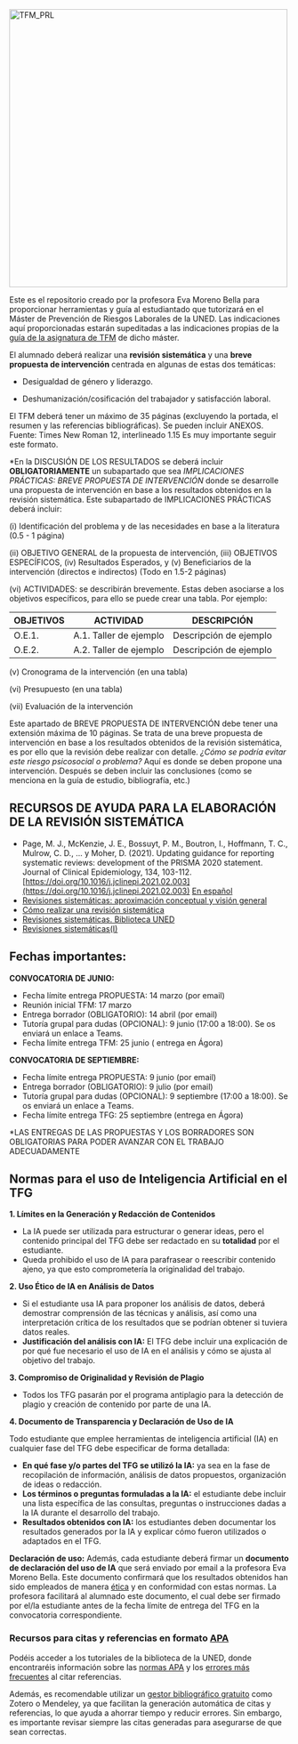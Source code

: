 <img width="500" alt="TFM_PRL" src="https://github.com/user-attachments/assets/0b97ea77-df0b-4867-8374-ee195c063cdb" />

Este es el repositorio creado por la profesora Eva Moreno Bella para proporcionar herramientas y guía al estudiantado que tutorizará en el Máster de Prevención de Riesgos Laborales de la UNED. Las indicaciones aquí proporcionadas estarán supeditadas a las indicaciones propias de la [guía de la asignatura de TFM](https://www.uned.es/universidad/inicio/intranet-general/estudios/masteres/guia-unica-masterpos.html?codAsignatura=22207124&idContenido=1) de dicho máster.

El alumnado deberá realizar una **revisión sistemática** y una **breve propuesta de intervención** centrada en algunas de estas dos temáticas:

- Desigualdad de género y liderazgo.

- Deshumanización/cosificación del trabajador y satisfacción laboral.

El TFM deberá tener un máximo de 35 páginas (excluyendo la portada, el resumen y las referencias bibliográficas). Se pueden incluir ANEXOS. Fuente: Times New Roman 12, interlineado 1.15
Es muy importante seguir este formato.

*En la DISCUSIÓN DE LOS RESULTADOS se deberá incluir **OBLIGATORIAMENTE** un subapartado que sea *IMPLICACIONES PRÁCTICAS: BREVE PROPUESTA DE INTERVENCIÓN* donde se desarrolle una propuesta de intervención en base a los resultados obtenidos en la revisión sistemática. Este subapartado de IMPLICACIONES PRÁCTICAS deberá incluir:

(i) Identificación del problema y de las necesidades en base a la literatura (0.5 - 1 página)

(ii) OBJETIVO GENERAL de la propuesta de intervención, (iii) OBJETIVOS ESPECÍFICOS, (iv) Resultados Esperados, y (v) Beneficiarios de la intervención (directos e indirectos) (Todo en 1.5-2 páginas)

(vi) ACTIVIDADES: se describirán brevemente. Estas deben asociarse a los objetivos específicos, para ello se puede crear una tabla. Por ejemplo:

| OBJETIVOS  | ACTIVIDAD |  DESCRIPCIÓN |
| ------------- | ------------- | ------------- |
| O.E.1.  | A.1. Taller de ejemplo  | Descripción de ejemplo  |
| O.E.2.  | A.2. Taller de ejemplo  | Descripción de ejemplo  |

(v) Cronograma de la intervención (en una tabla)

(vi) Presupuesto (en una tabla)

(vii) Evaluación de la intervención
 
Este apartado de BREVE PROPUESTA DE INTERVENCIÓN debe tener una extensión máxima de 10 páginas. Se trata de una breve propuesta de intervención en base a los resultados obtenidos de la revisión sistemática, es por ello que la revisión debe realizar con detalle. *¿Cómo se podría evitar este riesgo psicosocial o problema?* Aquí es donde se deben propone una intervención. Después se deben incluir las conclusiones (como se menciona en la guía de estudio, bibliografía, etc.)


## RECURSOS DE AYUDA PARA LA ELABORACIÓN DE LA REVISIÓN SISTEMÁTICA

- Page, M. J., McKenzie, J. E., Bossuyt, P. M., Boutron, I., Hoffmann, T. C., Mulrow, C. D., ... y Moher, D. (2021). Updating guidance for reporting systematic reviews: development of the PRISMA 2020 statement. Journal of Clinical Epidemiology, 134, 103-112. [https://doi.org/10.1016/j.jclinepi.2021.02.003](https://doi.org/10.1016/j.jclinepi.2021.02.003) [En español](https://www.sciencedirect.com/science/article/pii/S0300893221002748?via%3Dihub)
- [Revisiones sistemáticas: aproximación conceptual y visión general](https://canal.uned.es/video/5a6f5d8bb1111fbb048b456a)
- [Cómo realizar una revisión sistemática](https://canal.uned.es/video/6399c39eae6c222d926de9d2)
- [Revisiones sistemáticas. Biblioteca UNED](https://canal.uned.es/video/5a6f5d8bb1111fbb048b456f)
- [Revisiones sistemáticas(I)](https://www.youtube.com/watch?v=Mj0ogwRo3uI&t=1s)



## Fechas importantes:
**CONVOCATORIA DE JUNIO:**
- Fecha límite entrega PROPUESTA: 14 marzo (por email)
- Reunión inicial TFM: 17 marzo
- Entrega borrador (OBLIGATORIO): 14 abril (por email)
- Tutoría grupal para dudas (OPCIONAL): 9 junio (17:00 a 18:00). Se os enviará un enlace a Teams.
- Fecha límite entrega TFM: 25 junio ( entrega en Ágora)

**CONVOCATORIA DE SEPTIEMBRE:**
- Fecha límite entrega PROPUESTA: 9 junio (por email)
- Entrega borrador (OBLIGATORIO): 9 julio (por email)
- Tutoría grupal para dudas (OPCIONAL): 9 septiembre (17:00 a 18:00). Se os enviará un enlace a Teams.
- Fecha límite entrega TFG: 25 septiembre (entrega en Ágora)

*LAS ENTREGAS DE LAS PROPUESTAS Y LOS BORRADORES SON OBLIGATORIAS PARA PODER AVANZAR CON EL TRABAJO ADECUADAMENTE


## Normas para el uso de Inteligencia Artificial en el TFG
**1.	Límites en la Generación y Redacción de Contenidos**
- La IA puede ser utilizada para estructurar o generar ideas, pero el contenido principal del TFG debe ser redactado en su **totalidad** por el estudiante.
- Queda prohibido el uso de IA para parafrasear o reescribir contenido ajeno, ya que esto comprometería la originalidad del trabajo.

**2.	Uso Ético de IA en Análisis de Datos**
- Si el estudiante usa IA para proponer los análisis de datos, deberá demostrar comprensión de las técnicas y análisis, así como una interpretación crítica de los resultados que se podrían obtener si tuviera datos reales.
- **Justificación del análisis con IA:** El TFG debe incluir una explicación de por qué fue necesario el uso de IA en el análisis y cómo se ajusta al objetivo del trabajo.

**3.	Compromiso de Originalidad y Revisión de Plagio**
- Todos los TFG pasarán por el programa antiplagio para la detección de plagio y creación de contenido por parte de una IA.

**4.	Documento de Transparencia y Declaración de Uso de IA**

Todo estudiante que emplee herramientas de inteligencia artificial (IA) en cualquier fase del TFG debe especificar de forma detallada:
- **En qué fase y/o partes del TFG se utilizó la IA:** ya sea en la fase de recopilación de información, análisis de datos propuestos, organización de ideas o redacción.
- **Los términos o preguntas formuladas a la IA:** el estudiante debe incluir una lista específica de las consultas, preguntas o instrucciones dadas a la IA durante el desarrollo del trabajo.
- **Resultados obtenidos con IA:** los estudiantes deben documentar los resultados generados por la IA y explicar cómo fueron utilizados o adaptados en el TFG.
  
**Declaración de uso:** Además, cada estudiante deberá firmar un **documento de declaración del uso de IA** que será enviado por email a la profesora Eva Moreno Bella. Este documento confirmará que los resultados obtenidos han sido empleados de manera [ética](https://www.uned.es/universidad/inicio/institucional/areas-direccion/vicerrectorados/innovacion/iaeducativa.html) y en conformidad con estas normas. La profesora facilitará al alumnado este documento, el cual debe ser firmado por el/la estudiante antes de la fecha límite de entrega del TFG en la convocatoria correspondiente.

### **Recursos para citas y referencias en formato [APA](https://normas-apa.org/)**  

Podéis acceder a los tutoriales de la biblioteca de la UNED, donde encontraréis información sobre las [normas APA](https://www.youtube.com/watch?v=gTURFhZkoIs) y los [errores más frecuentes](https://www.youtube.com/watch?v=Hxagy2iZDng) al citar referencias.  

Además, es recomendable utilizar un [gestor bibliográfico gratuito](https://www.youtube.com/watch?v=4CaVpuyFeB4) como Zotero o Mendeley, ya que facilitan la generación automática de citas y referencias, lo que ayuda a ahorrar tiempo y reducir errores. Sin embargo, es importante revisar siempre las citas generadas para asegurarse de que sean correctas.
